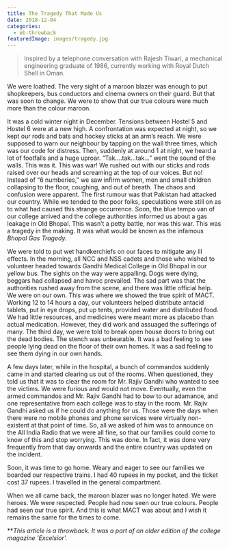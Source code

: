 ```yaml
---
title: The Tragedy That Made Us
date: 2018-12-04
categories:
  - eb-throwback
featuredImage: images/tragedy.jpg
---
```


> Inspired by a telephone conversation with Rajesh Tiwari, a mechanical engineering graduate of 1986, currently working with Royal Dutch Shell in Oman.

We were loathed. The very sight of a maroon blazer was enough to put shopkeepers, bus conductors and cinema owners on their guard. But that was soon to change. We were to show that our true colours were much more than the colour maroon.

It was a cold winter night in December. Tensions between Hostel 5 and Hostel 6 were at a new high. A confrontation was expected at night, so we kept our rods and bats and hockey sticks at an arm’s reach. We were supposed to warn our neighbour by tapping on the wall three times, which was our code for distress. Then, suddenly at around 1 at night, we heard a lot of footfalls and a huge uproar. “Tak….tak…tak…” went the sound of the walls. This was it. This was war! We rushed out with our sticks and rods raised over our heads and screaming at the top of our voices. But no! Instead of “6 numberies,” we saw infirm women, men and small children collapsing to the floor, coughing, and out of breath. The chaos and confusion were apparent. The first rumour was that Pakistan had attacked our country. While we tended to the poor folks, speculations were still on as to what had caused this strange occurrence. Soon, the blue tempo van of our college arrived and the college authorities informed us about a gas leakage in Old Bhopal. This wasn’t a petty battle, nor was this war. This was a tragedy in the making. It was what would be known as the infamous _Bhopal Gas Tragedy._

We were told to put wet handkerchiefs on our faces to mitigate any ill effects. In the morning, all NCC and NSS cadets and those who wished to volunteer headed towards Gandhi Medical College in Old Bhopal in our yellow bus. The sights on the way were appalling. Dogs were dying, beggars had collapsed and havoc prevailed. The sad part was that the authorities rushed away from the scene, and there was little official help. We were on our own. This was where we showed the true spirit of MACT. Working 12 to 14 hours a day, our volunteers helped distribute antacid tablets, put in eye drops, put up tents, provided water and distributed food. We had little resources, and medicines were meant more as placebo than actual medication. However, they did work and assuaged the sufferings of many. The third day, we were told to break open house doors to bring out the dead bodies. The stench was unbearable. It was a bad feeling to see people lying dead on the floor of their own homes. It was a sad feeling to see them dying in our own hands.

A few days later, while in the hospital, a bunch of commandos suddenly came in and started clearing us out of the rooms. When questioned, they told us that it was to clear the room for Mr. Rajiv Gandhi who wanted to see the victims. We were furious and would not move. Eventually, even the armed commandos and Mr. Rajiv Gandhi had to bow to our adamance, and one representative from each college was to stay in the room. Mr. Rajiv Gandhi asked us if he could do anything for us. Those were the days when there were no mobile phones and phone services were virtually non-existent at that point of time. So, all we asked of him was to announce on the All India Radio that we were all fine, so that our families could come to know of this and stop worrying. This was done. In fact, it was done very frequently from that day onwards and the entire country was updated on the incident.

Soon, it was time to go home. Weary and eager to see our families we boarded our respective trains. I had 40 rupees in my pocket, and the ticket cost 37 rupees. I travelled in the general compartment.

When we all came back, the maroon blazer was no longer hated. We were heroes. We were respected. People had now seen our true colours. People had seen our true spirit. And this is what MACT was about and I wish it remains the same for the times to come.

\*\*_This article is a throwback. It was a part of an older edition of the college magazine 'Excelsior'._

